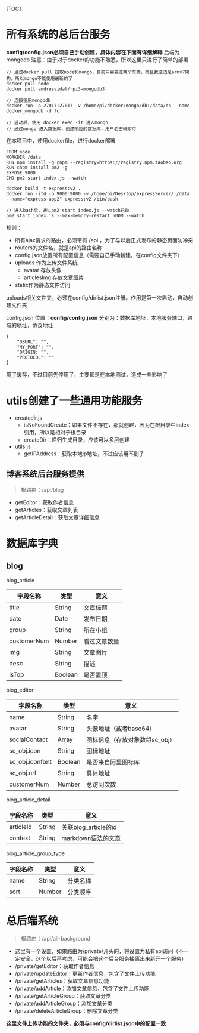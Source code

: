 [TOC]

# 所有系统的总后台服务
**config/config.json必须自己手动创建，具体内容在下面有详细解释**
后端为mongodb
注意：由于对于docker的功能不熟悉，所以这里只进行了简单的部署
```
// 通过docker pull 拉取node和mongo，目前只需要这两个东西，而且我这边是armv7架构，所以mongo不能使用最新的了
docker pull node
docker pull andresvidal/rpi3-mongodb3

// 连接使用mongodb
docker run -p 27017:27017 -v /home/pi/docker/mongo/db:/data/db --name docker_mongodb -d fc

// 启动后，使用 docker exec -it 进入mongo
// 通过mongo 进入数据库，创建响应的数据库，用户名密码即可
```
在本项目中，使用dockerfile，进行docker部署
```
FROM node
WORKDIR /data
RUN npm install -g cnpm --registry=https://registry.npm.taobao.org
RUN cnpm install pm2 -g
EXPOSE 9000
CMD pm2 start index.js --watch
```
```
docker build -t express:v2 .
docker run -itd -p 9000:9000 -v /home/pi/Desktop/expressServer/:/data --name="express-app2" express:v2 /bin/bash

// 进入bash后，通过pm2 start index.js --watch启动
pm2 start index.js --max-memory-restart 500M --watch
```

规则：
- 所有ajax请求的路由，必须带有 /api ，为了与以后正式发布的静态页面防冲突
- routers的文件名，就是api的路由名称
- config.json放置所有配置信息（需要自己手动新建，在config文件夹下）
- uploads 作为上传文件系统
  - avatar  存放头像
  - articlesImg 存放文章图片
- static作为静态文件访问 

uploads相关文件夹，必须在config/dirlist.json注册。作用是第一次启动，自动创建文件夹

config.json
位置：**config/config.json**
分别为：数据库地址，本地服务端口，跨域的地址，协议地址
```
{
    "DBURL": "",
    "MY_PORT": "",
    "ORIGIN: "",
    "PROTOCOL": ""
}
```

用了缓存，不过目前先停用了，主要都是在本地测试，造成一些影响了

# utils创建了一些通用功能服务
- createdir.js
  - isNoFoundCreate：如果文件不存在，那就创建，因为在根目录中index引用，所以是相对于根目录
  - createDir：递归生成目录，应该可以多层创建
- utils.js
  - getIPAddress：获取本地ip地址，不过应该用不到了

## 博客系统后台服务提供
> 根路由：/api/blog

- getEditor：获取作者信息
- getArticles：获取文章列表
- getArticleDetail：获取文章详细信息

# 数据库字典
## blog

blog_article

| 字段名称    | 类型    | 意义         |
| ----------- | ------- | ------------ |
| title       | String  | 文章标题     |
| date        | Date    | 发布日期     |
| group       | String  | 所在小组     |
| customerNum | Number  | 看过文章数量 |
| img         | String  | 文章图片     |
| desc        | String  | 描述         |
| isTop       | Boolean | 是否置顶     |

blog_editor

| 字段名称        | 类型    | 意义                           |
| --------------- | ------- | ------------------------------ |
| name            | String  | 名字                           |
| avatar          | String  | 头像地址（或者base64）         |
| socialContact   | Array   | 图标信息（存放对象数组sc_obj） |
| sc_obj.icon     | String  | 图标地址                       |
| sc_obj.iconfont | Boolean | 是否来自阿里图标库             |
| sc_obj.url      | String  | 具体地址                       |
| customerNum     | Number  | 总访问次数                     |

blog_article_detail

| 字段名称  | 类型   | 意义                 |
| --------- | ------ | -------------------- |
| articleId | String | 关联blog_article的id |
| context   | String | markdown语法的文章   |

blog_article_group_type

| 字段名称 | 类型   | 意义     |
| -------- | ------ | -------- |
| name     | String | 分类名称 |
| sort     | Number | 分类顺序 |

# 总后端系统
> 根路由：/api/all-background

- 这里有一个设置，如果路由为/private/开头的，将设置为私有api访问（不一定安全，这个以后再考虑，可能会把这个后台服务抽离出来新开一个服务）
- /private/getEditor：获取作者信息
- /private/updateEditor：更新作者信息，包含了文件上传功能
- /private/getArticles：获取文章信息功能
- /private/addArticle：添加文章信息，包含了文件上传功能
- /private/getArticleGroup：获取文章分类
- /private/addArticleGroup：添加文章分类
- /private/deleteArticleGroup：删除文章分类

**这里文件上传功能的文件夹，必须与config/dirlist.json中的配置一致**
